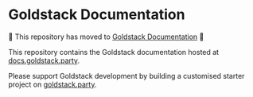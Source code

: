 # Goldstack Documentation

🚧 This repository has moved to [Goldstack Documentation](https://github.com/goldstack/goldstack/tree/master/workspaces/docs) 🚧

This repository contains the Goldstack documentation hosted at [docs.goldstack.party](https://docs.goldstack.party/docs).

Please support Goldstack development by building a customised starter project on [goldstack.party](https://goldstack.party).
